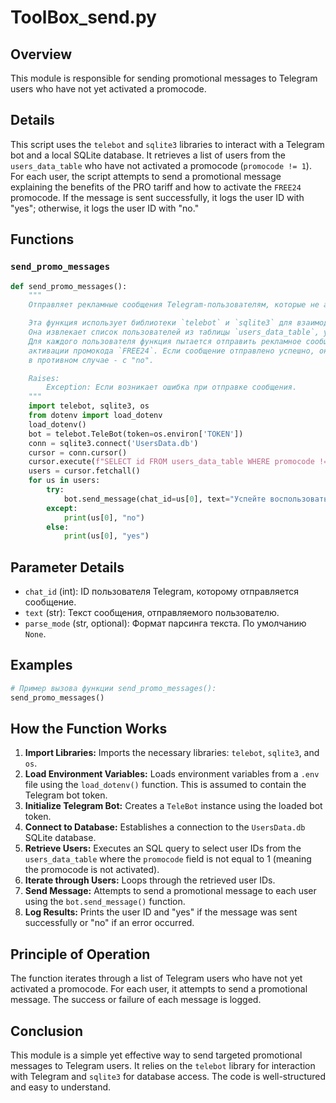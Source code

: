 # ToolBox_send.py

## Overview

This module is responsible for sending promotional messages to Telegram users who have not yet activated a promocode.

## Details

This script uses the `telebot` and `sqlite3` libraries to interact with a Telegram bot and a local SQLite database. It retrieves a list of users from the `users_data_table` who have not activated a promocode (`promocode != 1`). For each user, the script attempts to send a promotional message explaining the benefits of the PRO tariff and how to activate the `FREE24` promocode. If the message is sent successfully, it logs the user ID with "yes"; otherwise, it logs the user ID with "no."

## Functions

### `send_promo_messages`

```python
def send_promo_messages():
    """
    Отправляет рекламные сообщения Telegram-пользователям, которые не активировали промокод.

    Эта функция использует библиотеки `telebot` и `sqlite3` для взаимодействия с Telegram-ботом и локальной базой данных SQLite. 
    Она извлекает список пользователей из таблицы `users_data_table`, у которых не активирован промокод (`promocode != 1`). 
    Для каждого пользователя функция пытается отправить рекламное сообщение с описанием преимуществ тарифа PRO и инструкциями по 
    активации промокода `FREE24`. Если сообщение отправлено успешно, она записывает в журнал ID пользователя с "yes"; 
    в противном случае - с "no".

    Raises:
        Exception: Если возникает ошибка при отправке сообщения.
    """
    import telebot, sqlite3, os
    from dotenv import load_dotenv
    load_dotenv()
    bot = telebot.TeleBot(token=os.environ['TOKEN'])
    conn = sqlite3.connect('UsersData.db')
    cursor = conn.cursor()
    cursor.execute(f"SELECT id FROM users_data_table WHERE promocode != 1")
    users = cursor.fetchall()
    for us in users:
        try:
            bot.send_message(chat_id=us[0], text="Успейте воспользоваться промокодом FREE24 до 21 декабря!\\n\\nПо нему вы получите бесплатный месяц тарифа PRO — это безлимит на генерацию текста и изображений 💥 \\n\\nЧтобы ввести промокод, перейдите на вкладку Тарифы и нажмите кнопку «Промокод».", parse_mode='html')
        except:
            print(us[0], "no")
        else:
            print(us[0], "yes")
```

## Parameter Details

- `chat_id` (int): ID пользователя Telegram, которому отправляется сообщение.
- `text` (str): Текст сообщения, отправляемого пользователю.
- `parse_mode` (str, optional): Формат парсинга текста. По умолчанию `None`.

## Examples

```python
# Пример вызова функции send_promo_messages():
send_promo_messages()
```

## How the Function Works

1. **Import Libraries:** Imports the necessary libraries: `telebot`, `sqlite3`, and `os`.
2. **Load Environment Variables:** Loads environment variables from a `.env` file using the `load_dotenv()` function. This is assumed to contain the Telegram bot token.
3. **Initialize Telegram Bot:** Creates a `TeleBot` instance using the loaded bot token.
4. **Connect to Database:** Establishes a connection to the `UsersData.db` SQLite database.
5. **Retrieve Users:** Executes an SQL query to select user IDs from the `users_data_table` where the `promocode` field is not equal to 1 (meaning the promocode is not activated).
6. **Iterate through Users:** Loops through the retrieved user IDs.
7. **Send Message:** Attempts to send a promotional message to each user using the `bot.send_message()` function.
8. **Log Results:** Prints the user ID and "yes" if the message was sent successfully or "no" if an error occurred.

## Principle of Operation

The function iterates through a list of Telegram users who have not yet activated a promocode. For each user, it attempts to send a promotional message. The success or failure of each message is logged.

## Conclusion

This module is a simple yet effective way to send targeted promotional messages to Telegram users. It relies on the `telebot` library for interaction with Telegram and `sqlite3` for database access. The code is well-structured and easy to understand.